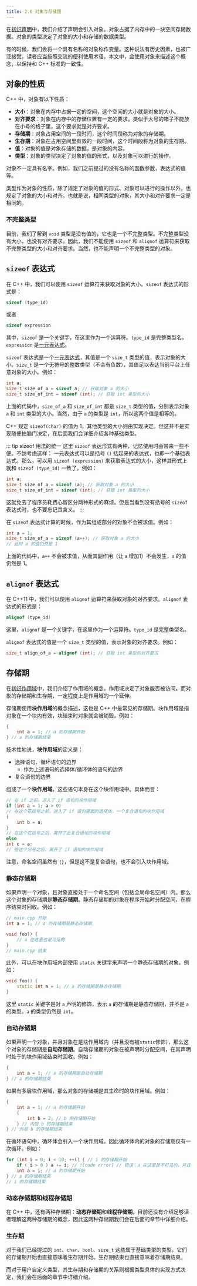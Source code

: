 ```yaml
---
title: 2.6 对象与存储期
---
```


在[初识声明](./declaration.md)中，我们介绍了声明会引入对象。对象占据了内存中的一块空间存储数据。对象的类型决定了对象的大小和存储的数据类型。

有的时候，我们会将一个具有名称的对象称作变量。这种说法有历史因素，也被广泛接受，读者应当按照交流的便利使用术语。本文中，会使用对象来描述这个概念，以保持和 C++ 标准的一致性。

## 对象的性质

C++ 中，对象有以下性质：

- **大小**：对象在内存中占据一定的空间，这个空间的大小就是对象的大小。
- **对齐要求**：对象在内存中的存储位置有一定的要求，类似于大号的箱子不能放在小号的格子里，这个要求就是对齐要求。
- **存储期**：对象占用空间的一段时间，这个时间段称为对象的存储期。
- **生存期**：对象在占用空间里有效的一段时间，这个时间段称为对象的生存期。
- **值**：对象的值是对象存储的数据，是对象的内容。
- **类型**：对象的类型决定了对象的值的形式，以及对象可以进行的操作。

对象不一定具有名字。例如，我们之前提过的没有名称的函数参数，表达式的值等。

类型作为对象的性质，除了规定了对象的值的形式、对象可以进行的操作以外，也规定了对象的大小和对齐。也就是说，相同类型的对象，其大小和对齐要求一定是相同的。

### 不完整类型

目前，我们了解到 `void` 类型是没有值的，它也是一个不完整类型。不完整类型没有大小，也没有对齐要求。因此，我们不能使用 `sizeof` 和 `alignof` 运算符来获取不完整类型的大小和对齐要求。当然，也不能声明一个不完整类型的对象。

## `sizeof` 表达式

在 C++ 中，我们可以使用 `sizeof` 运算符来获取对象的大小。`sizeof` 表达式的形式是：

```cpp
sizeof (type_id)
```
或者
```cpp
sizeof expression
```
其中，`sizeof` 是一个关键字，在这里作为一个运算符。`type_id` 是完整类型名，`expression` 是[一元表达式](./expression.md#一元表达式)。

`sizeof` 表达式是一个[一元表达式](./expression.md#一元表达式)，其值是一个 `size_t` 类型的值，表示对象的大小。`size_t` 是一个无符号的整数类型（不会有负数），其值足以表达当前平台上任意对象的大小。例如：

```cpp
int a;
size_t size_of_a = sizeof a; // 获取对象 a 的大小
size_t size_of_int = sizeof (int); // 获取 int 类型的大小
```

上面的代码中，`size_of_a` 和 `size_of_int` 都是 `size_t` 类型的值，分别表示对象 `a` 和 `int` 类型的大小。当然，由于 `a` 的类型是 `int`，所以这两个值是相等的。

C++ 规定 `sizeof(char)` 的值为 1，其他类型的大小则由实现决定。但这并不是实现随便拍脑门决定，在后面我们会详细介绍各种基础类型。

::: tip sizeof 用法的统一
这里 `sizeof` 表达形式有两种，记忆使用时会带来一些不便。不妨考虑这样：
一元表达式可以是括号 `()` 括起来的表达式，也即一个基础表达式。那么，可以用 `sizeof (expression)` 来获取表达式的大小，这样其形式上就和 `sizeof (type_id)` 一致了。例如：
```cpp
int a;
size_t size_of_a = sizeof (a); // 获取对象 a 的大小
size_t size_of_int = sizeof (int); // 获取 int 类型的大小
```
这就免去了程序员耗费心智区分两种形式的麻烦。但是当看到没有括号的 `sizeof` 表达式时，也不要忘记其含义。
:::

在 `sizeof` 表达式计算的时候，作为其组成部分的对象不会被求值。例如：

```cpp
int a = 1;
size_t size_of_a = sizeof (a++); // 获取对象 a 的大小
// 此时 a 的值仍然是 1
```

上面的代码中，`a++` 不会被求值，从而其副作用（让 `a` 增加1）不会发生，`a` 的值仍然是 1。

## `alignof` 表达式

在 C++11 中，我们可以使用 `alignof` 运算符来获取对象的对齐要求。`alignof` 表达式的形式是：

```cpp
alignof (type_id)
```

这里，`alignof` 是一个关键字，在这里作为一个运算符。`type_id` 是完整类型名。

`alignof` 表达式的值是一个 `size_t` 类型的值，表示对象的对齐要求。例如：

```cpp
size_t align_of_a = alignof (int); // 获取 int 类型的对齐要求
```

## 存储期

在[初识作用域](./scope.md)中，我们介绍了作用域的概念，作用域决定了对象能否被访问。而对象的存储期和生存期，一定程度上是作用域的一个延伸。

存储期使用**块作用域**的概念描述，这也是 C++ 中最常见的存储期。块作用域是指对象在一个块内有效，块结束时对象就会被销毁。例如：

```cpp
{
    int a = 1; // a 的存储期开始
} // a 的存储期结束
```

技术性地说，**块作用域**的定义是：

- 选择语句、循环语句的边界
  - 作为上述语句的选择体/循环体的语句的边界
- 复合语句的边界

组成了一个**块作用域**，这些语句本身在这个块作用域中。具体而言：

```cpp
// 在 if 之前，进入了 if 语句的块作用域
if (int a = 1; a > 0) 
// 在这个花括号之前，进入了 if 语句里面的选择体，一个复合语句的块作用域
{
    int b = a;
}
// 在这个花括号之后，离开了此复合语句的块作用域
else 
int c = a;
// 在这个分号之后，离开了 if 语句的块作用域
```

注意，命名空间虽然有 `{}`，但是这不是复合语句，也不会引入块作用域。

### 静态存储期

如果声明一个对象，且对象直接处于一个命名空间（包括全局命名空间）内。那么这个对象的存储期是**静态存储期**。静态存储期的对象在程序开始时分配空间，在程序结束时回收。例如：

```cpp
// main.cpp 开始
int a = 1; // a 的存储期是静态存储期

void foo() {
    // a 在这里也是可见的
}
// main.cpp 结束
```

此外，可以在块作用域内部使用 `static` 关键字来声明一个静态存储期的对象。例如：

```cpp
void foo() {
    static int a = 1; // a 的存储期是静态存储期
}
```

这里 `static` 关键字是对 `a` 声明的修饰，表示 `a` 的存储期是静态存储期，并不是 `a` 的类型。`a` 的类型仍然是 `int`。

### 自动存储期

如果声明一个对象，并且对象在是块作用域内（并且没有被`static`修饰），那么这个对象的存储期是**自动存储期**。自动存储期的对象在被声明时分配空间，在其声明时处于的块作用域结束时回收。例如：

```cpp
{
    int a = 1; // a 的存储期是自动存储期
} // a 的存储期结束
```

如果有多层块作用域，那么对象的存储期是其生命时的块作用域。例如：

```cpp
{
    int a = 1; // a 的存储期开始
    {
        int b = 2; // b 的存储期开始
    } // 内层 b 的存储期结束
} // 外层 b 的存储期结束
```

在循环语句中，循环体会引入一个块作用域，因此循环体内的对象的存储期仅有一次循环。例如：

```cpp
for (int i = 0; i < 10; ++i) { // i 的存储期开始
    if ( i > 0 ) a += i; // ![code error] // 错误：a 在这里是不可见的，并且上个循环中的 a 存储期已经结束，这个循环 a 的存储期还没有开始
    int a = i; // a 的存储期开始
} // a 的存储期结束
// i 的存储期结束
```

### 动态存储期和线程存储期

在 C++ 中，还有两种存储期：**动态存储期**和**线程存储期**。目前还没有介绍足够读者理解这两种存储期的概念，因此这两种存储期我们会在后面的章节中详细介绍。

### 生存期

对于我们已经提过的 `int`、`char`、`bool`、`size_t` 这些属于基础类型的类型，它们的存储期开始也直接意味着生存期开始。生存期结束也直接意味着存储期结束。

而对于用户自定义类型，其生存期和存储期的关系则根据类型具体的实现方式决定，我们会在后面的章节中详细介绍。